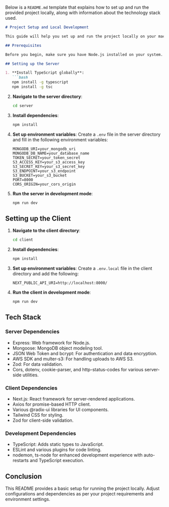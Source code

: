 Below is a `README.md` template that explains how to set up and run the provided project locally, along with information about the technology stack used.

```markdown
# Project Setup and Local Development

This guide will help you set up and run the project locally on your machine. The project consists of two main parts: the server and the client.

## Prerequisites

Before you begin, make sure you have Node.js installed on your system. You can download it from [Node.js official website](https://nodejs.org/).

## Setting up the Server

1. **Install TypeScript globally**:
   ```bash
   npm install -g typescript
   npm install -g tsc

   ```

2. **Navigate to the server directory**:
   ```bash
   cd server
   ```

3. **Install dependencies**:
   ```bash
   npm install
   ```

4. **Set up environment variables**:
   Create a `.env` file in the server directory and fill in the following environment variables:
   ```
   MONGODB_URI=your_mongodb_uri
   MONGODB_DB_NAME=your_database_name
   TOKEN_SECRET=your_token_secret
   S3_ACCESS_KEY=your_s3_access_key
   S3_SECRET_KEY=your_s3_secret_key
   S3_ENDPOINT=your_s3_endpoint
   S3_BUCKET=your_s3_bucket
   PORT=8000
   CORS_ORIGIN=your_cors_origin
   ```

5. **Run the server in development mode**:
   ```bash
   npm run dev
   ```

## Setting up the Client

1. **Navigate to the client directory**:
   ```bash
   cd client
   ```

2. **Install dependencies**:
   ```bash
   npm install
   ```

3. **Set up environment variables**:
   Create a `.env.local` file in the client directory and add the following:
   ```
   NEXT_PUBLIC_API_URI=http://localhost:8000/
   ```

4. **Run the client in development mode**:
   ```bash
   npm run dev
   ```

## Tech Stack

### Server Dependencies
- Express: Web framework for Node.js.
- Mongoose: MongoDB object modeling tool.
- JSON Web Token and bcrypt: For authentication and data encryption.
- AWS SDK and multer-s3: For handling uploads to AWS S3.
- Zod: For data validation.
- Cors, dotenv, cookie-parser, and http-status-codes for various server-side utilities.

### Client Dependencies
- Next.js: React framework for server-rendered applications.
- Axios for promise-based HTTP client.
- Various @radix-ui libraries for UI components.
- Tailwind CSS for styling.
- Zod for client-side validation.

### Development Dependencies
- TypeScript: Adds static types to JavaScript.
- ESLint and various plugins for code linting.
- nodemon, ts-node for enhanced development experience with auto-restarts and TypeScript execution.

## Conclusion

This README provides a basic setup for running the project locally. Adjust configurations and dependencies as per your project requirements and environment settings.
```

